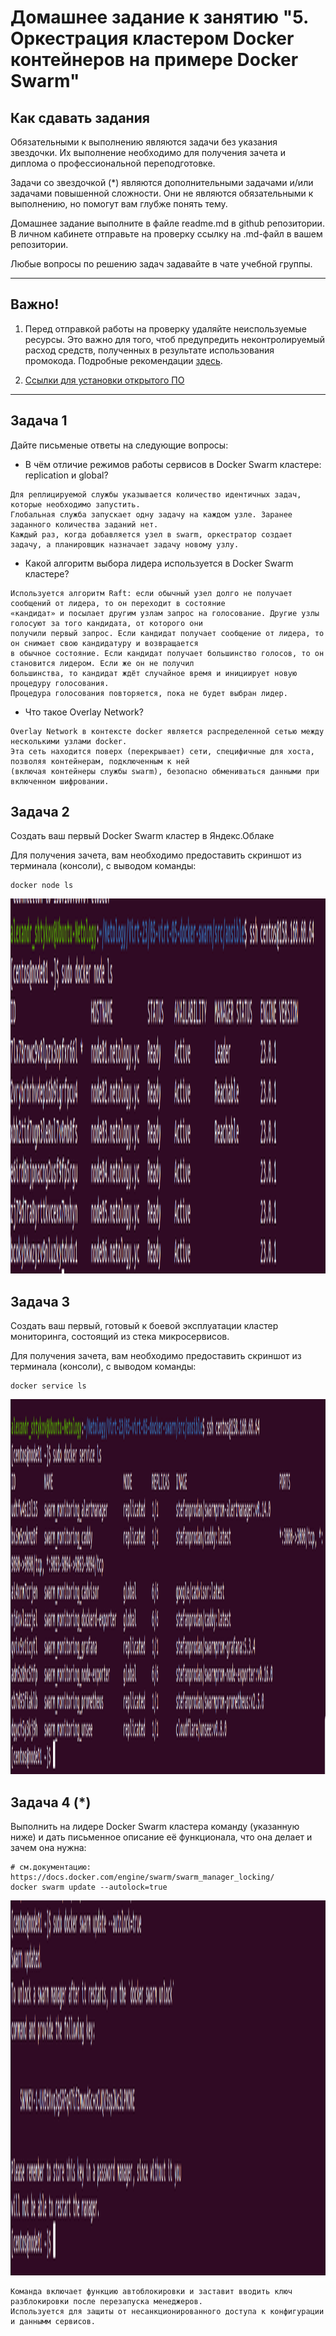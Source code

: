 # Домашнее задание к занятию "5. Оркестрация кластером Docker контейнеров на примере Docker Swarm"

## Как сдавать задания

Обязательными к выполнению являются задачи без указания звездочки. Их выполнение необходимо для получения зачета и диплома о профессиональной переподготовке.

Задачи со звездочкой (*) являются дополнительными задачами и/или задачами повышенной сложности. Они не являются обязательными к выполнению, но помогут вам глубже понять тему.

Домашнее задание выполните в файле readme.md в github репозитории. В личном кабинете отправьте на проверку ссылку на .md-файл в вашем репозитории.

Любые вопросы по решению задач задавайте в чате учебной группы.

---


## Важно!

1. Перед отправкой работы на проверку удаляйте неиспользуемые ресурсы.
Это важно для того, чтоб предупредить неконтролируемый расход средств, полученных в результате использования промокода.
Подробные рекомендации [здесь](https://github.com/netology-code/virt-homeworks/blob/virt-11/r/README.md).

2. [Ссылки для установки открытого ПО](https://github.com/netology-code/devops-materials/blob/master/README.md)

---

## Задача 1

Дайте письменые ответы на следующие вопросы:

- В чём отличие режимов работы сервисов в Docker Swarm кластере: replication и global?
```
Для реплицируемой службы указывается количество идентичных задач, которые необходимо запустить.
Глобальная служба запускает одну задачу на каждом узле. Заранее заданного количества заданий нет.
Каждый раз, когда добавляется узел в swarm, оркестратор создает задачу, а планировщик назначает задачу новому узлу.
```
- Какой алгоритм выбора лидера используется в Docker Swarm кластере?
```
Используется алгоритм Raft: если обычный узел долго не получает сообщений от лидера, то он переходит в состояние 
«кандидат» и посылает другим узлам запрос на голосование. Другие узлы голосуют за того кандидата, от которого они 
получили первый запрос. Если кандидат получает сообщение от лидера, то он снимает свою кандидатуру и возвращается 
в обычное состояние. Если кандидат получает большинство голосов, то он становится лидером. Если же он не получил 
большинства, то кандидат ждёт случайное время и инициирует новую процедуру голосования.
Процедура голосования повторяется, пока не будет выбран лидер.
```
- Что такое Overlay Network?
```
Overlay Network в контексте docker является распределенной сетью между несколькими узлами docker.
Эта сеть находится поверх (перекрывает) сети, специфичные для хоста, позволяя контейнерам, подключенным к ней 
(включая контейнеры службы swarm), безопасно обмениваться данными при включенном шифровании.
```

## Задача 2

Создать ваш первый Docker Swarm кластер в Яндекс.Облаке

Для получения зачета, вам необходимо предоставить скриншот из терминала (консоли), с выводом команды:
```
docker node ls
```
<p align="center">
  <img width="1200" height="600" src="./assets/Docker-swarm-cluster.png">
</p>

## Задача 3

Создать ваш первый, готовый к боевой эксплуатации кластер мониторинга, состоящий из стека микросервисов.

Для получения зачета, вам необходимо предоставить скриншот из терминала (консоли), с выводом команды:
```
docker service ls
```

<p align="center">
  <img width="1200" height="600" src="./assets/Stack_monitoring.png">
</p>

## Задача 4 (*)

Выполнить на лидере Docker Swarm кластера команду (указанную ниже) и дать письменное описание её функционала, что она делает и зачем она нужна:
```
# см.документацию: https://docs.docker.com/engine/swarm/swarm_manager_locking/
docker swarm update --autolock=true
```
<p align="center">
  <img width="1200" height="600" src="./assets/swarm update.png">
</p>

```
Команда включает функцию автоблокировки и заставит вводить ключ разблокировки после перезапуска менеджеров.
Используется для защиты от несанкционированного доступа к конфигурации и даннымм сервисов.
```